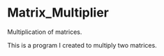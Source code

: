 # Matrix_Multiplier
Multiplication of matrices.

This is a program I created to multiply two matrices.

